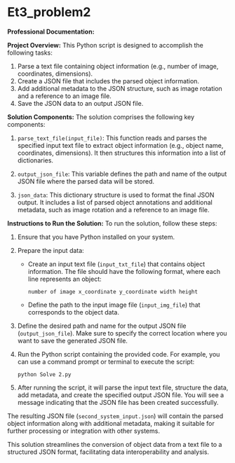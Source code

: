 # Et3_problem2

**Professional Documentation:**

**Project Overview:**
This Python script is designed to accomplish the following tasks:
1. Parse a text file containing object information (e.g., number of image, coordinates, dimensions).
2. Create a JSON file that includes the parsed object information.
3. Add additional metadata to the JSON structure, such as image rotation and a reference to an image file.
4. Save the JSON data to an output JSON file.

**Solution Components:**
The solution comprises the following key components:

1. `parse_text_file(input_file)`: This function reads and parses the specified input text file to extract object information (e.g., object name, coordinates, dimensions). It then structures this information into a list of dictionaries.

2. `output_json_file`: This variable defines the path and name of the output JSON file where the parsed data will be stored.

3. `json_data`: This dictionary structure is used to format the final JSON output. It includes a list of parsed object annotations and additional metadata, such as image rotation and a reference to an image file.

**Instructions to Run the Solution:**
To run the solution, follow these steps:

1. Ensure that you have Python installed on your system.

2. Prepare the input data:
   - Create an input text file (`input_txt_file`) that contains object information. The file should have the following format, where each line represents an object:
     ```
     number of image x_coordinate y_coordinate width height
     ```

   - Define the path to the input image file (`input_img_file`) that corresponds to the object data.

3. Define the desired path and name for the output JSON file (`output_json_file`). Make sure to specify the correct location where you want to save the generated JSON file.

4. Run the Python script containing the provided code. For example, you can use a command prompt or terminal to execute the script:
   ```
   python Solve 2.py
   ```


5. After running the script, it will parse the input text file, structure the data, add metadata, and create the specified output JSON file. You will see a message indicating that the JSON file has been created successfully.

The resulting JSON file (`second_system_input.json`) will contain the parsed object information along with additional metadata, making it suitable for further processing or integration with other systems.

This solution streamlines the conversion of object data from a text file to a structured JSON format, facilitating data interoperability and analysis.
